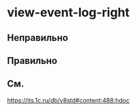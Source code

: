 # view-event-log-right

## Неправильно

## Правильно

## См.
https://its.1c.ru/db/v8std#content:488:hdoc